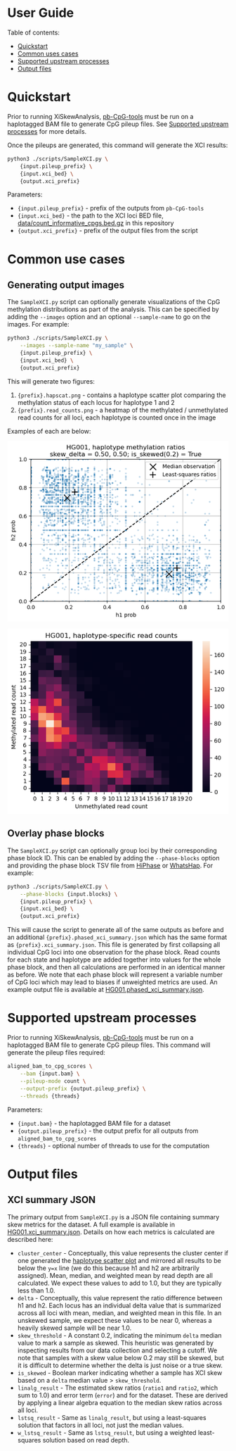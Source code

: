 # User Guide
Table of contents:

* [Quickstart](#quickstart)
* [Common uses cases](#common-use-cases)
* [Supported upstream processes](#supported-upstream-processes)
* [Output files](#output-files)

# Quickstart
Prior to running XiSkewAnalysis, [pb-CpG-tools](https://github.com/PacificBiosciences/pb-CpG-tools) must be run on a haplotagged BAM file to generate CpG pileup files.
See [Supported upstream processes](#supported-upstream-processes) for more details.

Once the pileups are generated, this command will generate the XCI results:
```bash
python3 ./scripts/SampleXCI.py \
    {input.pileup_prefix} \
    {input.xci_bed} \
    {output.xci_prefix}
```

Parameters:
* `{input.pileup_prefix}` - prefix of the outputs from `pb-CpG-tools`
* `{input.xci_bed}` - the path to the XCI loci BED file, [data/count_informative_cpgs.bed.gz](../data/count_informative_cpgs.bed.gz) in this repository
* `{output.xci_prefix}` - prefix of the output files from the script

# Common use cases
## Generating output images
The `SampleXCI.py` script can optionally generate visualizations of the CpG methylation distributions as part of the analysis.
This can be specified by adding the `--images` option and an optional `--sample-name` to go on the images.  For example:
```bash
python3 ./scripts/SampleXCI.py \
    --images --sample-name "my_sample" \
    {input.pileup_prefix} \
    {input.xci_bed} \
    {output.xci_prefix}
```

This will generate two figures: 
1. `{prefix}.hapscat.png` - contains a haplotype scatter plot comparing the methylation status of each locus for haplotype 1 and 2
2. `{prefix}.read_counts.png` - a heatmap of the methylated / unmethylated read counts for all loci, each haplotype is counted once in the image

Examples of each are below:

![hapscat.png](./example/HG001.hapscat.png)

![read_counts.png](./example/HG001.read_counts.png)

## Overlay phase blocks
The `SampleXCI.py` script can optionally group loci by their corresponding phase block ID.
This can be enabled by adding the `--phase-blocks` option and providing the phase block TSV file from [HiPhase](https://github.com/PacificBiosciences/HiPhase) or [WhatsHap](https://github.com/whatshap/whatshap).
For example:
```bash
python3 ./scripts/SampleXCI.py \
    --phase-blocks {input.blocks} \
    {input.pileup_prefix} \
    {input.xci_bed} \
    {output.xci_prefix}
```

This will cause the script to generate all of the same outputs as before and an additional `{prefix}.phased_xci_summary.json` which has the same format as `{prefix}.xci_summary.json`.
This file is generated by first collapsing all individual CpG loci into one observation for the phase block.
Read counts for each state and haplotype are added together into values for the whole phase block, and then all calculations are performed in an identical manner as before.
We note that each phase block will represent a variable number of CpG loci which may lead to biases if unweighted metrics are used.
An example output file is available at [HG001.phased_xci_summary.json](./example/HG001.phased_xci_summary.json).

# Supported upstream processes
Prior to running XiSkewAnalysis, [pb-CpG-tools](https://github.com/PacificBiosciences/pb-CpG-tools) must be run on a haplotagged BAM file to generate CpG pileup files.
This command will generate the pileup files required:
```bash
aligned_bam_to_cpg_scores \
    --bam {input.bam} \
    --pileup-mode count \
    --output-prefix {output.pileup_prefix} \
    --threads {threads}
```

Parameters:
* `{input.bam}` - the haplotagged BAM file for a dataset
* `{output.pileup_prefix}` - the output prefix for all outputs from `aligned_bam_to_cpg_scores`
* `{threads}` - optional number of threads to use for the computation

# Output files
## XCI summary JSON
The primary output from `SampleXCI.py` is a JSON file containing summary skew metrics for the dataset.
A full example is available in [HG001.xci_summary.json](./example/HG001.xci_summary.json).
Details on how each metrics is calculated are described here:

* `cluster_center` - Conceptually, this value represents the cluster center if one generated the [haplotype scatter plot](#generating-output-images) and mirrored all results to be below the `y=x` line (we do this because h1 and h2 are arbitrarily assigned). Mean, median, and weighted mean by read depth are all calculated. We expect these values to add to 1.0, but they are typically less than 1.0.
* `delta` - Conceptually, this value represent the ratio difference between h1 and h2. Each locus has an individual delta value that is summarized across all loci with mean, median, and weighted mean in this file. In an unskewed sample, we expect these values to be near 0, whereas a heavily skewed sample will be near 1.0.
* `skew_threshold` - A constant 0.2, indicating the minimum `delta` median value to mark a sample as skewed. This heuristic was generated by inspecting results from our data collection and selecting a cutoff. We note that samples with a skew value below 0.2 may still be skewed, but it is difficult to determine whether the delta is just noise or a true skew.
* `is_skewed` - Boolean marker indicating whether a sample has XCI skew based on a `delta` median value > `skew_threshold`. 
* `linalg_result` - The estimated skew ratios (`ratio1` and `ratio2`, which sum to 1.0) and error term (`error`) and for the dataset. These are derived by applying a linear algebra equation to the median skew ratios across all loci.
* `lstsq_result` - Same as `linalg_result`, but using a least-squares solution that factors in all loci, not just the median values.
* `w_lstsq_result` - Same as `lstsq_result`, but using a weighted least-squares solution based on read depth.

